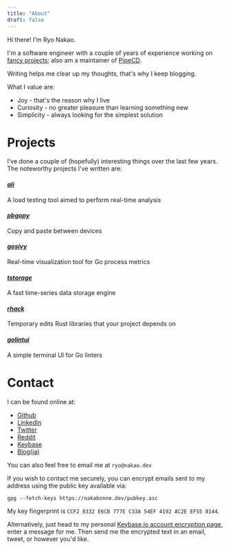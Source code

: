 ```yaml
---
title: "About"
draft: false
---
```


Hi there! I'm Ryo Nakao.

I'm a software engineer with a couple of years of experience working on [fancy projects](https://github.com/nakabonne); also am a maintainer of [PipeCD](https://github.com/pipe-cd/pipe).

Writing helps me clear up my thoughts, that's why I keep blogging.

What I value are:

- Joy - that's the reason why I live
- Curiosity - no greater pleasure than learning something new
- Simplicity - always looking for the simplest solution

# Projects
I’ve done a couple of (hopefully) interesting things over the last few years. The noteworthy projects I’ve written are:

#### ***[ali](https://github.com/nakabonne/ali)***
A load testing tool aimed to perform real-time analysis

#### ***[pbgopy](https://github.com/nakabonne/pbgopy)***
Copy and paste between devices

#### ***[gosivy](https://github.com/nakabonne/gosivy)***
Real-time visualization tool for Go process metrics

#### ***[tstorage](https://github.com/nakabonne/tstorage)***
A fast time-series data storage engine

#### ***[rhack](https://github.com/nakabonne/rhack)***
Temporary edits Rust libraries that your project depends on

#### ***[golintui](https://github.com/nakabonne/golintui)***
A simple terminal UI for Go linters

# Contact
I can be found online at:
- [Github](https://github.com/nakabonne)
- [LinkedIn](https://www.linkedin.com/in/nakabonne)
- [Twitter](https://twitter.com/nakabonne)
- [Reddit](https://www.reddit.com/user/nakabonne)
- [Keybase](https://keybase.io/nakabonne)
- [Blog(ja)](https://ja.nakabonne.dev)

You can also feel free to email me at `ryo@nakao.dev`

If you wish to contact me securely, you can encrypt emails sent to my address using the public key available via:

```
gpg --fetch-keys https://nakabonne.dev/pubkey.asc
```

My key fingerprint is `CCF2 8332 E6CB 777E C33A 54EF 4192 AC2E EF55 8144`.

Alternatively, just head to my personal [Keybase.io account encryption page](https://keybase.io/encrypt#nakabonne), enter a message for me. Then send me the encrypted text in an email, tweet, or however you'd like.
